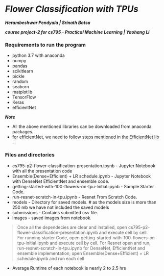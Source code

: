 # ***Flower Classification with TPUs***

***Herambeshwar Pendyala  | Srinath Botsa***

***course project-2 for cs795 - Practical Machine Learning | Yaohang Li***


### Requirements to run the program

- python 3.7 with anaconda
- numpy
- pandas
- scikitlearn
- pickle
- random
- seaborn
- matplotlib
- TensorFlow
- Keras
- efficientNet

***Note***
- All the above mentioned libraries can be downloaded from anaconda packages.
- for efficientNet, we need to follow steps mentioned in the [EfficientNet lib](https://pypi.org/project/efficientnet/) .


### Files and directories

- cs795-p2-flower-classification-presentation.ipynb     - Jupyter Notebook with all the presentation code
- Ensemble(Dense+Efficient) + LR schedule.ipynb         - Jupyter Notebook with DenseNet EfficientNet and ensemble code.
- getting-started-with-100-flowers-on-tpu-Initial.ipynb - Sample Starter Code.
- run-resnet-scratch-in-tpu.ipynb                       - Resnet From Scratch Code.
- models - Directory for saved models. # as the models size is more than 250 mb we have not included the saved models 
- submissions - Contains submitted csv file.
- images - saved images from notebook.

> Once all the dependecies are clear and installed, open cs795-p2-flower-classification-presentation.ipynb and execute cell by cell.  
> For running starter Code, open getting-started-with-100-flowers-on-tpu-Initial.ipynb and execute cell by cell.
> For Resnet open and run, run-resnet-scratch-in-tpu.ipynb 
> for DenseNet, EfficientNet and ensemble implementation, open Ensemble(Dense+Efficient) + LR schedule.ipynb and run each cell

- Average Runtime of each notebook is nearly 2 to 2.5 hrs
